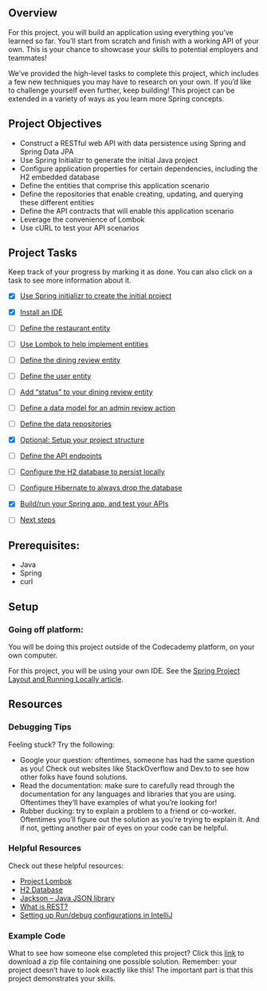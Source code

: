 
## Overview

For this project, you will build an application using everything you’ve learned so far. 
You’ll start from scratch and finish with a working API of your own. 
This is your chance to showcase your skills to potential employers and teammates!

We’ve provided the high-level tasks to complete this project, 
which includes a few new techniques you may have to research on your own. 
If you’d like to challenge yourself even further, keep building! 
This project can be extended in a variety of ways as you learn more Spring concepts.

## Project Objectives

- Construct a RESTful web API with data persistence using Spring and Spring Data JPA
- Use Spring Initializr to generate the initial Java project
- Configure application properties for certain dependencies, including the H2 embedded database
- Define the entities that comprise this application scenario
- Define the repositories that enable creating, updating, and querying these different entities
- Define the API contracts that will enable this application scenario
- Leverage the convenience of Lombok
- Use cURL to test your API scenarios

## Project Tasks

Keep track of your progress by marking it as done. You can also click on a task to see more information about it.

- [x] [Use Spring initializr to create the initial project](https://github.com/jsr1611/web-development-projects/blob/main/Java%20Backend%20Projects/DiningReviewAPI/ProjectTasks/UseSpringInitializrToCreateInitialProject.md)
- [x] [Install an IDE](https://github.com/jsr1611/web-development-projects/blob/main/Java%20Backend%20Projects/DiningReviewAPI/ProjectTasks/InstallAnIDE.md)
- [ ] [Define the restaurant entity](https://github.com/jsr1611/web-development-projects/blob/main/Java%20Backend%20Projects/DiningReviewAPI/ProjectTasks/DefineRestaurantEntity.md)
- [ ] [Use Lombok to help implement entities](https://github.com/jsr1611/web-development-projects/blob/main/Java%20Backend%20Projects/DiningReviewAPI/ProjectTasks/UseLombokToHelpImplementEntities.md)
- [ ] [Define the dining review entity](https://github.com/jsr1611/web-development-projects/blob/main/Java%20Backend%20Projects/DiningReviewAPI/ProjectTasks/DefineDiningReviewEntity.md)
- [ ] [Define the user entity](https://github.com/jsr1611/web-development-projects/blob/main/Java%20Backend%20Projects/DiningReviewAPI/ProjectTasks/DefineUserEntity.md)
- [ ] [Add “status” to your dining review entity](https://github.com/jsr1611/web-development-projects/blob/main/Java%20Backend%20Projects/DiningReviewAPI/ProjectTasks/AddStatusToYourDiningReviewEntity.md)
- [ ] [Define a data model for an admin review action](https://github.com/jsr1611/web-development-projects/blob/main/Java%20Backend%20Projects/DiningReviewAPI/ProjectTasks/DefineDataModelForAdminReviewAction.md)
- [ ] [Define the data repositories](https://github.com/jsr1611/web-development-projects/blob/main/Java%20Backend%20Projects/DiningReviewAPI/ProjectTasks/DefineDataRepositories.md)
- [x] [Optional: Setup your project structure](https://github.com/jsr1611/web-development-projects/blob/main/Java%20Backend%20Projects/DiningReviewAPI/ProjectTasks/Optional_SetupYourProjectStructure.md)
- [ ] [Define the API endpoints](https://github.com/jsr1611/web-development-projects/blob/main/Java%20Backend%20Projects/DiningReviewAPI/ProjectTasks/DefineAPIEndpoints.md)
- [ ] [Configure the H2 database to persist locally](https://github.com/jsr1611/web-development-projects/blob/main/Java%20Backend%20Projects/DiningReviewAPI/ProjectTasks/ConfigureH2DatabaseToPersistLocally.md)
- [ ] [Configure Hibernate to always drop the database](https://github.com/jsr1611/web-development-projects/blob/main/Java%20Backend%20Projects/DiningReviewAPI/ProjectTasks/ConfigureHibernateToAlwaysDropDatabase.md)
- [x] [Build/run your Spring app, and test your APIs](https://github.com/jsr1611/web-development-projects/blob/main/Java%20Backend%20Projects/DiningReviewAPI/ProjectTasks/BuildRunYourSpringAppAndTestYourAPIs.md)
- [ ] [Next steps](https://github.com/jsr1611/web-development-projects/blob/main/Java%20Backend%20Projects/DiningReviewAPI/ProjectTasks/NextSteps.md)


## Prerequisites:

- Java
- Spring
- curl


## Setup

### Going off platform:
You will be doing this project outside of the Codecademy platform, on your own computer.

For this project, you will be using your own IDE. See the [Spring Project Layout and Running Locally article](https://www.codecademy.com/paths/create-rest-apis-with-spring-and-java/tracks/spring-apis-web-and-spring-basics/modules/how-spring-works/articles/spring-project-layout-and-running-locally).


## Resources

### Debugging Tips
Feeling stuck? Try the following:

- Google your question: oftentimes, someone has had the same question as you! 
Check out websites like StackOverflow and Dev.to to see how other folks have found solutions.
- Read the documentation: make sure to carefully read through the documentation for any languages 
and libraries that you are using. Oftentimes they’ll have examples of what you’re looking for!
- Rubber ducking: try to explain a problem to a friend or co-worker. 
Oftentimes you’ll figure out the solution as you’re trying to explain it.
And if not, getting another pair of eyes on your code can be helpful.
### Helpful Resources
Check out these helpful resources:

- [Project Lombok](https://projectlombok.org/)
- [H2 Database](https://www.h2database.com/html/tutorial.html)
- [Jackson – Java JSON library](https://github.com/FasterXML/jackson)
- [What is REST?](https://www.codecademy.com/articles/what-is-rest)
- [Setting up Run/debug configurations in IntelliJ](https://www.jetbrains.com/help/idea/run-debug-configuration.html)

### Example Code

What to see how someone else completed this project? Click this [link](https://static-assets.codecademy.com/skillpaths/spring/diningreviews.v02.zip) to download a zip file 
containing one possible solution. Remember: your project doesn’t have to look exactly like this! 
The important part is that this project demonstrates your skills.